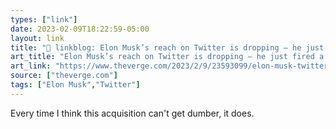 ```yaml
---
types: ["link"]
date: 2023-02-09T18:22:59-05:00
layout: link
title: "🔗 linkblog: Elon Musk’s reach on Twitter is dropping — he just fired a top engineer over it - The Verge'"
art_title: "Elon Musk’s reach on Twitter is dropping — he just fired a top engineer over it - The Verge"
art_link: "https://www.theverge.com/2023/2/9/23593099/elon-musk-twitter-fires-engineer-declining-reach-ftc-concerns"
source: ["theverge.com"]
tags: ["Elon Musk","Twitter"]
---
```

Every time I think this acquisition can't get dumber, it does.  
 
